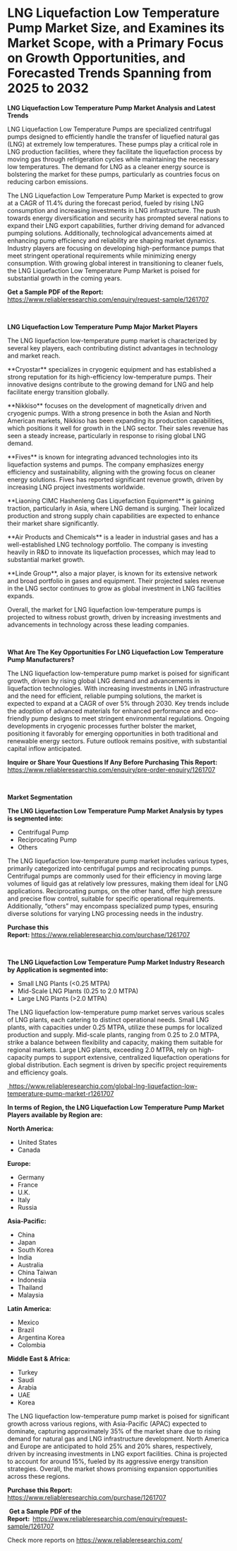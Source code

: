 <p><h1>LNG Liquefaction Low Temperature Pump Market Size, and Examines its Market Scope, with a Primary Focus on Growth Opportunities, and Forecasted Trends Spanning from 2025 to 2032</h1></p><p><strong>LNG Liquefaction Low Temperature Pump Market Analysis and Latest Trends</strong></p>
<p><p>LNG Liquefaction Low Temperature Pumps are specialized centrifugal pumps designed to efficiently handle the transfer of liquefied natural gas (LNG) at extremely low temperatures. These pumps play a critical role in LNG production facilities, where they facilitate the liquefaction process by moving gas through refrigeration cycles while maintaining the necessary low temperatures. The demand for LNG as a cleaner energy source is bolstering the market for these pumps, particularly as countries focus on reducing carbon emissions.</p><p>The LNG Liquefaction Low Temperature Pump Market is expected to grow at a CAGR of 11.4% during the forecast period, fueled by rising LNG consumption and increasing investments in LNG infrastructure. The push towards energy diversification and security has prompted several nations to expand their LNG export capabilities, further driving demand for advanced pumping solutions. Additionally, technological advancements aimed at enhancing pump efficiency and reliability are shaping market dynamics. Industry players are focusing on developing high-performance pumps that meet stringent operational requirements while minimizing energy consumption. With growing global interest in transitioning to cleaner fuels, the LNG Liquefaction Low Temperature Pump Market is poised for substantial growth in the coming years.</p></p>
<p><strong>Get a Sample PDF of the Report:&nbsp;</strong> <a href="https://www.reliableresearchiq.com/enquiry/request-sample/1261707?utm_campaign=1835&utm_medium=2&utm_source=Github&utm_content=ia&utm_term=11042025&utm_id=lng-liquefaction-low-temperature-pump">https://www.reliableresearchiq.com/enquiry/request-sample/1261707</a></p>
<p>&nbsp;</p>
<p><strong>LNG Liquefaction Low Temperature Pump Major Market Players</strong></p>
<p><p>The LNG liquefaction low-temperature pump market is characterized by several key players, each contributing distinct advantages in technology and market reach. </p><p>**Cryostar** specializes in cryogenic equipment and has established a strong reputation for its high-efficiency low-temperature pumps. Their innovative designs contribute to the growing demand for LNG and help facilitate energy transition globally.</p><p>**Nikkiso** focuses on the development of magnetically driven and cryogenic pumps. With a strong presence in both the Asian and North American markets, Nikkiso has been expanding its production capabilities, which positions it well for growth in the LNG sector. Their sales revenue has seen a steady increase, particularly in response to rising global LNG demand.</p><p>**Fives** is known for integrating advanced technologies into its liquefaction systems and pumps. The company emphasizes energy efficiency and sustainability, aligning with the growing focus on cleaner energy solutions. Fives has reported significant revenue growth, driven by increasing LNG project investments worldwide.</p><p>**Liaoning CIMC Hashenleng Gas Liquefaction Equipment** is gaining traction, particularly in Asia, where LNG demand is surging. Their localized production and strong supply chain capabilities are expected to enhance their market share significantly.</p><p>**Air Products and Chemicals** is a leader in industrial gases and has a well-established LNG technology portfolio. The company is investing heavily in R&D to innovate its liquefaction processes, which may lead to substantial market growth.</p><p>**Linde Group**, also a major player, is known for its extensive network and broad portfolio in gases and equipment. Their projected sales revenue in the LNG sector continues to grow as global investment in LNG facilities expands.</p><p>Overall, the market for LNG liquefaction low-temperature pumps is projected to witness robust growth, driven by increasing investments and advancements in technology across these leading companies.</p></p>
<p>&nbsp;</p>
<p><strong>What Are The Key Opportunities For LNG Liquefaction Low Temperature Pump Manufacturers?</strong></p>
<p><p>The LNG liquefaction low-temperature pump market is poised for significant growth, driven by rising global LNG demand and advancements in liquefaction technologies. With increasing investments in LNG infrastructure and the need for efficient, reliable pumping solutions, the market is expected to expand at a CAGR of over 5% through 2030. Key trends include the adoption of advanced materials for enhanced performance and eco-friendly pump designs to meet stringent environmental regulations. Ongoing developments in cryogenic processes further bolster the market, positioning it favorably for emerging opportunities in both traditional and renewable energy sectors. Future outlook remains positive, with substantial capital inflow anticipated.</p></p>
<p><strong>Inquire or Share Your Questions If Any Before Purchasing This Report:</strong> <a href="https://www.reliableresearchiq.com/enquiry/pre-order-enquiry/1261707?utm_campaign=1835&utm_medium=2&utm_source=Github&utm_content=ia&utm_term=11042025&utm_id=lng-liquefaction-low-temperature-pump">https://www.reliableresearchiq.com/enquiry/pre-order-enquiry/1261707</a></p>
<p>&nbsp;</p>
<p><strong>Market Segmentation</strong></p>
<p><strong>The LNG Liquefaction Low Temperature Pump Market Analysis by types is segmented into:</strong></p>
<p><ul><li>Centrifugal Pump</li><li>Reciprocating Pump</li><li>Others</li></ul></p>
<p><p>The LNG liquefaction low-temperature pump market includes various types, primarily categorized into centrifugal pumps and reciprocating pumps. Centrifugal pumps are commonly used for their efficiency in moving large volumes of liquid gas at relatively low pressures, making them ideal for LNG applications. Reciprocating pumps, on the other hand, offer high pressure and precise flow control, suitable for specific operational requirements. Additionally, “others” may encompass specialized pump types, ensuring diverse solutions for varying LNG processing needs in the industry.</p></p>
<p><strong>Purchase this Report:&nbsp;</strong><a href="https://www.reliableresearchiq.com/purchase/1261707?utm_campaign=1835&utm_medium=2&utm_source=Github&utm_content=ia&utm_term=11042025&utm_id=lng-liquefaction-low-temperature-pump">https://www.reliableresearchiq.com/purchase/1261707</a></p>
<p>&nbsp;</p>
<p><strong>The LNG Liquefaction Low Temperature Pump Market Industry Research by Application is segmented into:</strong></p>
<p><ul><li>Small LNG Plants (<0.25 MTPA)</li><li>Mid-Scale LNG Plants (0.25 to 2.0 MTPA)</li><li>Large LNG Plants (>2.0 MTPA)</li></ul></p>
<p><p>The LNG liquefaction low-temperature pump market serves various scales of LNG plants, each catering to distinct operational needs. Small LNG plants, with capacities under 0.25 MTPA, utilize these pumps for localized production and supply. Mid-scale plants, ranging from 0.25 to 2.0 MTPA, strike a balance between flexibility and capacity, making them suitable for regional markets. Large LNG plants, exceeding 2.0 MTPA, rely on high-capacity pumps to support extensive, centralized liquefaction operations for global distribution. Each segment is driven by specific project requirements and efficiency goals.</p></p>
<p><a href="https://www.reliableresearchiq.com/global-lng-liquefaction-low-temperature-pump-market-r1261707?utm_campaign=1835&utm_medium=2&utm_source=Github&utm_content=ia&utm_term=11042025&utm_id=lng-liquefaction-low-temperature-pump">&nbsp;https://www.reliableresearchiq.com/global-lng-liquefaction-low-temperature-pump-market-r1261707</a></p>
<p><strong>In terms of Region, the LNG Liquefaction Low Temperature Pump Market Players available by Region are:</strong></p>
<p>
    <p> <strong> North America: </strong>
        <ul>
            <li>United States</li>
            <li>Canada</li>
        </ul>
        </p> 
    <p> <strong> Europe: </strong>
        <ul>
            <li>Germany</li>
            <li>France</li>
            <li>U.K.</li>
            <li>Italy</li>
            <li>Russia</li>
        </ul>
        </p> 
    <p> <strong> Asia-Pacific: </strong>
        <ul>
            <li>China</li>
            <li>Japan</li>
            <li>South Korea</li>
            <li>India</li>
            <li>Australia</li>
            <li>China Taiwan</li>
            <li>Indonesia</li>
            <li>Thailand</li>
            <li>Malaysia</li>
        </ul>
        </p> 
    <p> <strong> Latin America: </strong>
        <ul>
            <li>Mexico</li>
            <li>Brazil</li>
            <li>Argentina Korea</li>
            <li>Colombia</li>
        </ul>
        </p> 
    <p> <strong> Middle East & Africa: </strong>
        <ul>
            <li>Turkey</li>
            <li>Saudi</li>
            <li>Arabia</li>
            <li>UAE</li>
            <li>Korea</li>
        </ul>
    </p>
    </p>
<p><p>The LNG liquefaction low-temperature pump market is poised for significant growth across various regions, with Asia-Pacific (APAC) expected to dominate, capturing approximately 35% of the market share due to rising demand for natural gas and LNG infrastructure development. North America and Europe are anticipated to hold 25% and 20% shares, respectively, driven by increasing investments in LNG export facilities. China is projected to account for around 15%, fueled by its aggressive energy transition strategies. Overall, the market shows promising expansion opportunities across these regions.</p></p>
<p><strong>Purchase this Report: </strong><a href="https://www.reliableresearchiq.com/purchase/1261707?utm_campaign=1835&utm_medium=2&utm_source=Github&utm_content=ia&utm_term=11042025&utm_id=lng-liquefaction-low-temperature-pump">https://www.reliableresearchiq.com/purchase/1261707</a></p>
<p>&nbsp;<strong>Get a Sample PDF of the Report:&nbsp;&nbsp;</strong><a href="https://www.reliableresearchiq.com/enquiry/request-sample/1261707?utm_campaign=1835&utm_medium=2&utm_source=Github&utm_content=ia&utm_term=11042025&utm_id=lng-liquefaction-low-temperature-pump">https://www.reliableresearchiq.com/enquiry/request-sample/1261707</a></p>
<p><strong></strong></p>
<p>Check more reports on <a href="https://www.reliableresearchiq.com/?utm_campaign=1835&utm_medium=2&utm_source=Github&utm_content=ia&utm_term=11042025&utm_id=lng-liquefaction-low-temperature-pump">https://www.reliableresearchiq.com/</a></p>